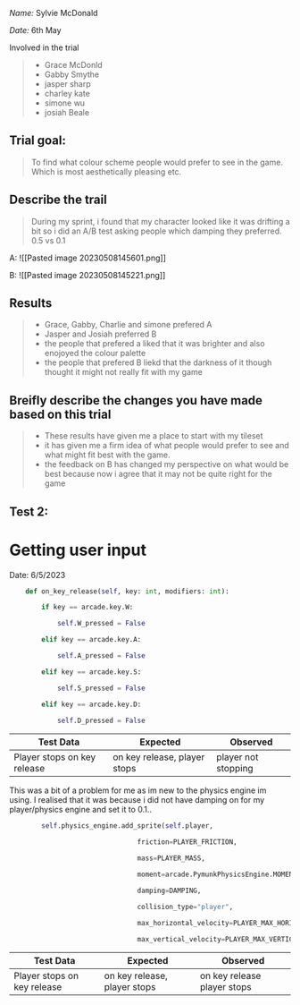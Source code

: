 _Name:_ Sylvie McDonald

_Date:_ 6th May

Involved in the trial
>- Grace McDonld
>- Gabby Smythe
>- jasper sharp
>- charley kate
>- simone wu
>- josiah Beale

## Trial goal:
> To find what colour scheme people would prefer to see in the game. Which is most aesthetically pleasing etc.


## Describe the trail
>During my sprint, i found that my character looked like it was drifting a bit so i did an A/B test asking people which damping they preferred. 0.5 vs 0.1



A:
![[Pasted image 20230508145601.png]]

B:
![[Pasted image 20230508145221.png]]


## Results
> - Grace, Gabby, Charlie and simone prefered A
> - Jasper and Josiah preferred B
> - the people that prefered a liked that it was brighter and also enojoyed the colour palette
> - the people that prefered B liekd that the darkness of it though thought it might not really fit with my game
>
## Breifly describe the changes you have made based on this trial
> - These results have given me a place to start with my tileset 
> - it has given me a firm idea of what people would prefer to see and what might fit best with the game.
> - the feedback on B has changed my perspective on what would be best because now i agree that it may not be quite right for the game

## Test 2:
# Getting user input

Date: 6/5/2023

```python
    def on_key_release(self, key: int, modifiers: int):

        if key == arcade.key.W:

            self.W_pressed = False

        elif key == arcade.key.A:

            self.A_pressed = False

        elif key == arcade.key.S:

            self.S_pressed = False

        elif key == arcade.key.D:

            self.D_pressed = False
```

| Test Data                    | Expected                        | Observed                       |
| ---------------------------- | ------------------------------- | ------------------------------ |
| Player stops on key release    | on key release, player stops                         | player not stopping                       |

This was a bit of a problem for me as im new to the physics engine im using. I realised that it was because i did not have damping on for my player/physics engine and set it to 0.1..

```python
        self.physics_engine.add_sprite(self.player,

                                friction=PLAYER_FRICTION,

                                mass=PLAYER_MASS,

                                moment=arcade.PymunkPhysicsEngine.MOMENT_INF,

                                damping=DAMPING,

                                collision_type="player",

                                max_horizontal_velocity=PLAYER_MAX_HORIZONTAL_SPEED,

                                max_vertical_velocity=PLAYER_MAX_VERTICAL_SPEED)
```

| Test Data                    | Expected                        | Observed                       |
| ---------------------------- | ------------------------------- | ------------------------------ |
| Player stops on key release  | on key release, player stops    | on key release player stops    |